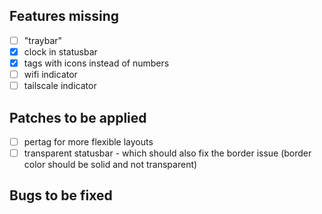 ## Features missing
- [ ] "traybar"
- [x] clock in statusbar
- [x] tags with icons instead of numbers
- [ ] wifi indicator
- [ ] tailscale indicator

## Patches to be applied
- [ ] pertag for more flexible layouts
- [ ] transparent statusbar - which should also fix the border issue (border color should be solid and not transparent)

## Bugs to be fixed

